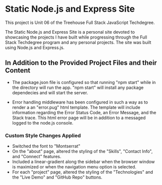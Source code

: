 # Static Node.js and Express Site

This project is Unit 06 of the Treehouse Full Stack JavaScript Techdegree. 

The Static Node.js and Express Site is a personal site devoted to showcasing the projects I have built while progressing through the Full Stack Techdegree program and any personal projects. The site was built using Node.js and Express.js.  


## In Addition to the Provided Project Files and their Content
* The package.json file is configured so that running "npm start" while in the directory will run the app. "npm start" will install any package dependecies and will start the server. 

* Error handling middleware has been configured in such a way as to render a an "error.pug" html template. The template will include information regarding the Error Status Code, an Error Message, and the Stack trace. This html error page will be in addition to a messaged logged to the node.js console.

### Custom Style Changes Applied
* Switched the font to "Montserrat"
* On the "about" page, altered the styling of the "Skills", "Contact Info", and "Connect" features.
* Included a linear-gradient along the sidebar when the browser window is maximized or when the navigation menu option is selected.
* For each "project" page, altered the styling of the "Technologies" and the "Live Demo" and "GitHub Repo" buttons.
